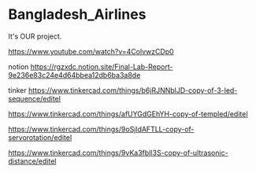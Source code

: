 # Bangladesh_Airlines
It's OUR project.

https://www.youtube.com/watch?v=4ColvwzCDp0

notion
https://rgzxdc.notion.site/Final-Lab-Report-9e236e83c24e4d64bbea12db6ba3a8de

tinker
https://www.tinkercad.com/things/b6jRJNNblJD-copy-of-3-led-sequence/editel

https://www.tinkercad.com/things/afUYGdGEhYH-copy-of-templed/editel

https://www.tinkercad.com/things/9oSjldAFTLL-copy-of-servorotation/editel

https://www.tinkercad.com/things/9vKa3fbIl3S-copy-of-ultrasonic-distance/editel

